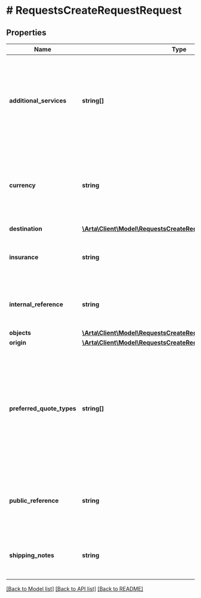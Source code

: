 # # RequestsCreateRequestRequest

## Properties

Name | Type | Description | Notes
------------ | ------------- | ------------- | -------------
**additional_services** | **string[]** | Any desired services, such as unpacking, installation, etc. can be sent through in the request and will be treated as if that requested service is required, meaning this may disqualify certain segments of shipping services we offer. | [optional]
**currency** | **string** | The currency that the quote should be returned in. Formatted as ISO 4217 three-letter alphabetic currency code. Options are defined in the Currencies metadata endpoint | [optional] [default to 'USD']
**destination** | [**\Arta\Client\Model\RequestsCreateRequestRequestDestination**](RequestsCreateRequestRequestDestination.md) |  |
**insurance** | **string** | The ID of the requested Arta insurance type. Options are defined in the Insurances metadata endpoint | [optional]
**internal_reference** | **string** | This field can be used to pass through any data that you may want returned unaltered for your own later usage | [optional]
**objects** | [**\Arta\Client\Model\RequestsCreateRequestRequestObjectsInner[]**](RequestsCreateRequestRequestObjectsInner.md) |  |
**origin** | [**\Arta\Client\Model\RequestsCreateRequestRequestOrigin**](RequestsCreateRequestRequestOrigin.md) |  |
**preferred_quote_types** | **string[]** | Optionally instruct the Arta API to return a subset of quote types for this request. For example if you would prefer to only return Select quotes for a particular request, you can set this field to &#x60;[\&quot;select\&quot;]&#x60; You can find all available quote type IDs at the /metadata/quotes endpoint. | [optional]
**public_reference** | **string** | A client defined name for the request. The value provided for the public_reference field may appear in notification emails and shipment detail pages | [optional]
**shipping_notes** | **string** | This field can be used to pass through any notes to Arta that a customer might want to provide about the request | [optional]

[[Back to Model list]](../../README.md#models) [[Back to API list]](../../README.md#endpoints) [[Back to README]](../../README.md)
